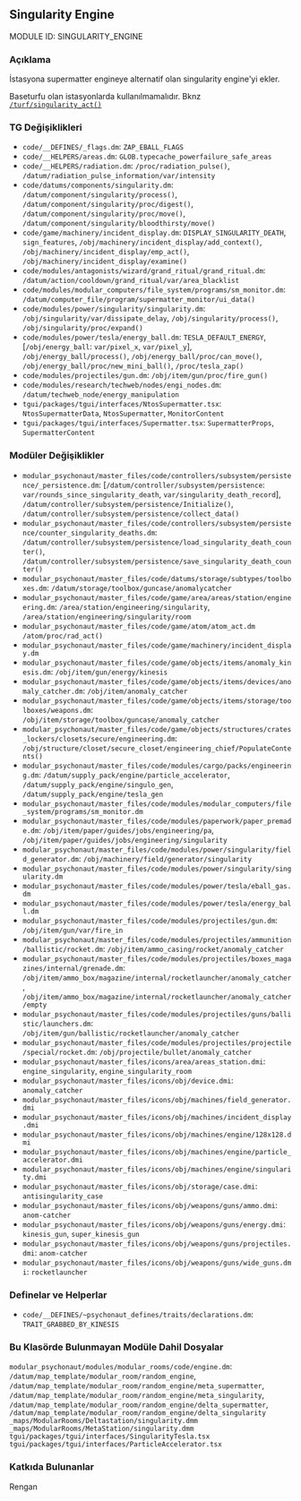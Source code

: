 ## Singularity Engine

MODULE ID: SINGULARITY_ENGINE

### Açıklama

İstasyona supermatter engineye alternatif olan singularity engine'yi ekler.

Baseturfu olan istasyonlarda kullanılmamalıdır. Bknz [`/turf/singularity_act()`](/code/game/turfs/turf.dm#L542)

### TG Değişiklikleri

- `code/__DEFINES/_flags.dm`: `ZAP_EBALL_FLAGS`
- `code/__HELPERS/areas.dm`: `GLOB.typecache_powerfailure_safe_areas`
- `code/__HELPERS/radiation.dm`: `/proc/radiation_pulse()`, `/datum/radiation_pulse_information/var/intensity`
- `code/datums/components/singularity.dm`: `/datum/component/singularity/process()`, `/datum/component/singularity/proc/digest()`, `/datum/component/singularity/proc/move()`, `/datum/component/singularity/bloodthirsty/move()`
- `code/game/machinery/incident_display.dm`: `DISPLAY_SINGULARITY_DEATH`, `sign_features`, `/obj/machinery/incident_display/add_context()`, `/obj/machinery/incident_display/emp_act()`, `/obj/machinery/incident_display/examine()`
- `code/modules/antagonists/wizard/grand_ritual/grand_ritual.dm`: `/datum/action/cooldown/grand_ritual/var/area_blacklist`
- `code/modules/modular_computers/file_system/programs/sm_monitor.dm`: `/datum/computer_file/program/supermatter_monitor/ui_data()`
- `code/modules/power/singularity/singularity.dm`: `/obj/singularity/var/dissipate_delay`, `/obj/singularity/process()`, `/obj/singularity/proc/expand()`
- `code/modules/power/tesla/energy_ball.dm`: `TESLA_DEFAULT_ENERGY`, [`/obj/energy_ball`: `var/pixel_x`, `var/pixel_y`], `/obj/energy_ball/process()`, `/obj/energy_ball/proc/can_move()`, `/obj/energy_ball/proc/new_mini_ball()`, `/proc/tesla_zap()`
- `code/modules/projectiles/gun.dm`: `/obj/item/gun/proc/fire_gun()`
- `code/modules/research/techweb/nodes/engi_nodes.dm`: `/datum/techweb_node/energy_manipulation`
- `tgui/packages/tgui/interfaces/NtosSupermatter.tsx`: `NtosSupermatterData`, `NtosSupermatter`, `MonitorContent`
- `tgui/packages/tgui/interfaces/Supermatter.tsx`: `SupermatterProps`, `SupermatterContent`

### Modüler Değişiklikler

- `modular_psychonaut/master_files/code/controllers/subsystem/persistence/_persistence.dm`: [`/datum/controller/subsystem/persistence`: `var/rounds_since_singularity_death`, `var/singularity_death_record`], `/datum/controller/subsystem/persistence/Initialize()`, `/datum/controller/subsystem/persistence/collect_data()`
- `modular_psychonaut/master_files/code/controllers/subsystem/persistence/counter_singularity_deaths.dm`: `/datum/controller/subsystem/persistence/load_singularity_death_counter()`, `/datum/controller/subsystem/persistence/save_singularity_death_counter()`
- `modular_psychonaut/master_files/code/datums/storage/subtypes/toolboxes.dm`: `/datum/storage/toolbox/guncase/anomalycatcher`
- `modular_psychonaut/master_files/code/game/area/areas/station/engineering.dm`: `/area/station/engineering/singularity`, `/area/station/engineering/singularity/room`
- `modular_psychonaut/master_files/code/game/atom/atom_act.dm` `/atom/proc/rad_act()`
- `modular_psychonaut/master_files/code/game/machinery/incident_display.dm`
- `modular_psychonaut/master_files/code/game/objects/items/anomaly_kinesis.dm`: `/obj/item/gun/energy/kinesis`
- `modular_psychonaut/master_files/code/game/objects/items/devices/anomaly_catcher.dm`: `/obj/item/anomaly_catcher`
- `modular_psychonaut/master_files/code/game/objects/items/storage/toolboxes/weapons.dm`: `/obj/item/storage/toolbox/guncase/anomaly_catcher`
- `modular_psychonaut/master_files/code/game/objects/structures/crates_lockers/closets/secure/engineering.dm`: `/obj/structure/closet/secure_closet/engineering_chief/PopulateContents()`
- `modular_psychonaut/master_files/code/modules/cargo/packs/engineering.dm`: `/datum/supply_pack/engine/particle_accelerator`, `/datum/supply_pack/engine/singulo_gen`, `/datum/supply_pack/engine/tesla_gen`
- `modular_psychonaut/master_files/code/modules/modular_computers/file_system/programs/sm_monitor.dm`
- `modular_psychonaut/master_files/code/modules/paperwork/paper_premade.dm`: `/obj/item/paper/guides/jobs/engineering/pa`, `/obj/item/paper/guides/jobs/engineering/singularity`
- `modular_psychonaut/master_files/code/modules/power/singularity/field_generator.dm`: `/obj/machinery/field/generator/singularity`
- `modular_psychonaut/master_files/code/modules/power/singularity/singularity.dm`
- `modular_psychonaut/master_files/code/modules/power/tesla/eball_gas.dm`
- `modular_psychonaut/master_files/code/modules/power/tesla/energy_ball.dm`
- `modular_psychonaut/master_files/code/modules/projectiles/gun.dm`: `/obj/item/gun/var/fire_in`
- `modular_psychonaut/master_files/code/modules/projectiles/ammunition/ballistic/rocket.dm`: `/obj/item/ammo_casing/rocket/anomaly_catcher`
- `modular_psychonaut/master_files/code/modules/projectiles/boxes_magazines/internal/grenade.dm`: `/obj/item/ammo_box/magazine/internal/rocketlauncher/anomaly_catcher`, `/obj/item/ammo_box/magazine/internal/rocketlauncher/anomaly_catcher/empty`
- `modular_psychonaut/master_files/code/modules/projectiles/guns/ballistic/launchers.dm`: `/obj/item/gun/ballistic/rocketlauncher/anomaly_catcher`
- `modular_psychonaut/master_files/code/modules/projectiles/projectile/special/rocket.dm`: `/obj/projectile/bullet/anomaly_catcher`
- `modular_psychonaut/master_files/icons/area/areas_station.dmi`: `engine_singularity`, `engine_singularity_room`
- `modular_psychonaut/master_files/icons/obj/device.dmi`: `anomaly_catcher`
- `modular_psychonaut/master_files/icons/obj/machines/field_generator.dmi`
- `modular_psychonaut/master_files/icons/obj/machines/incident_display.dmi`
- `modular_psychonaut/master_files/icons/obj/machines/engine/128x128.dmi`
- `modular_psychonaut/master_files/icons/obj/machines/engine/particle_accelerator.dmi`
- `modular_psychonaut/master_files/icons/obj/machines/engine/singularity.dmi`
- `modular_psychonaut/master_files/icons/obj/storage/case.dmi`: `antisingularity_case`
- `modular_psychonaut/master_files/icons/obj/weapons/guns/ammo.dmi`: `anom-catcher`
- `modular_psychonaut/master_files/icons/obj/weapons/guns/energy.dmi`: `kinesis_gun`, `super_kinesis_gun`
- `modular_psychonaut/master_files/icons/obj/weapons/guns/projectiles.dmi`: `anom-catcher`
- `modular_psychonaut/master_files/icons/obj/weapons/guns/wide_guns.dmi`: `rocketlauncher`

### Definelar ve Helperlar

- `code/__DEFINES/~psychonaut_defines/traits/declarations.dm`: `TRAIT_GRABBED_BY_KINESIS`

### Bu Klasörde Bulunmayan Modüle Dahil Dosyalar

`modular_psychonaut/modules/modular_rooms/code/engine.dm`: `/datum/map_template/modular_room/random_engine`, `/datum/map_template/modular_room/random_engine/meta_supermatter`, `/datum/map_template/modular_room/random_engine/meta_singularity`, `/datum/map_template/modular_room/random_engine/delta_supermatter`, `/datum/map_template/modular_room/random_engine/delta_singularity`
`_maps/ModularRooms/Deltastation/singularity.dmm`
`_maps/ModularRooms/MetaStation/singularity.dmm`
`tgui/packages/tgui/interfaces/SingularityTesla.tsx`
`tgui/packages/tgui/interfaces/ParticleAccelerator.tsx`

### Katkıda Bulunanlar

Rengan
